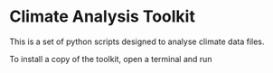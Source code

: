 # Climate Analysis Toolkit 

This is a set of python scripts designed to analyse climate data files.

To install a copy of the toolkit, open a terminal and run
